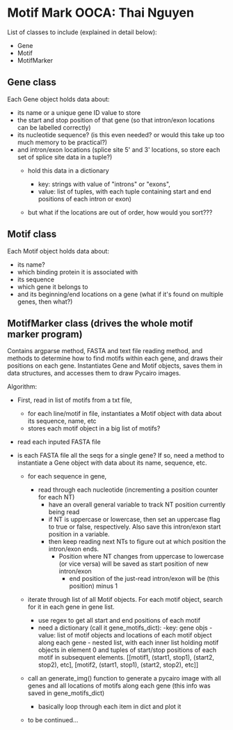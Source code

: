 # Motif Mark OOCA: Thai Nguyen

List of classes to include (explained in detail below):
- Gene
- Motif
- MotifMarker


## Gene class

Each Gene object holds data about:
  - its name or a unique gene ID value to store
  - the start and stop position of that gene (so that intron/exon locations can be labelled correctly)
  - its nucleotide sequence? (is this even needed? or would this take up too much memory to be practical?)
  - and intron/exon locations (splice site 5' and 3' locations, so store each set of splice site data in a tuple?)
      - hold this data in a dictionary 
          - key: strings with value of "introns" or "exons", 
          - value: list of tuples, with each tuple containing start and end positions of each intron or exon)

      - but what if the locations are out of order, how would you sort???


## Motif class

Each Motif object holds data about:
  - its name?
  - which binding protein it is associated with
  - its sequence 
  - which gene it belongs to
  - and its beginning/end locations on a gene (what if it's found on multiple genes, then what?)


## MotifMarker class (drives the whole motif marker program)

Contains argparse method, FASTA and text file reading method, and methods to determine how to find motifs within each gene, and draws their positions on each gene. Instantiates Gene and Motif objects, saves them in data structures, and accesses them to draw Pycairo images.

Algorithm:
- First, read in list of motifs from a txt file, 
  - for each line/motif in file, instantiates a Motif object with data about its sequence, name, etc
  - stores each motif object in a big list of motifs?

- read each inputed FASTA file
- is each FASTA file all the seqs for a single gene? If so, need a method to instantiate a Gene object with data about its name, sequence, etc.
  - for each sequence in gene, 
      - read through each nucleotide (incrementing a position counter for each NT)
          - have an overall general variable to track NT position currently being read
          - if NT is uppercase or lowercase, then set an uppercase flag to true or false, respectively. Also save this intron/exon start position in a variable.
          - then keep reading next NTs to figure out at which position the intron/exon ends. 
              - Position where NT changes from uppercase to lowercase (or vice versa) will be saved as start position of new intron/exon
                   - end position of the just-read intron/exon will be (this position) minus 1
  
  - iterate through list of all Motif objects. For each motif object, search for it in each gene in gene list.
    - use regex to get all start and end positions of each motif
    - need a dictionary (call it gene_motifs_dict):
      -key: gene objs
      -value: list of motif objects and locations of each motif object along each gene
          - nested list, with each inner list holding motif objects in element 0 and tuples of start/stop positions of each motif in subsequent elements. [[motif1, (start1, stop1), (start2, stop2), etc], [motif2, (start1, stop1), (start2, stop2), etc]]

  - call an generate_img() function to generate a pycairo image with all genes and all locations of motifs along each gene (this info was saved in gene_motifs_dict)
    - basically loop through each item in dict and plot it

  - to be continued...
